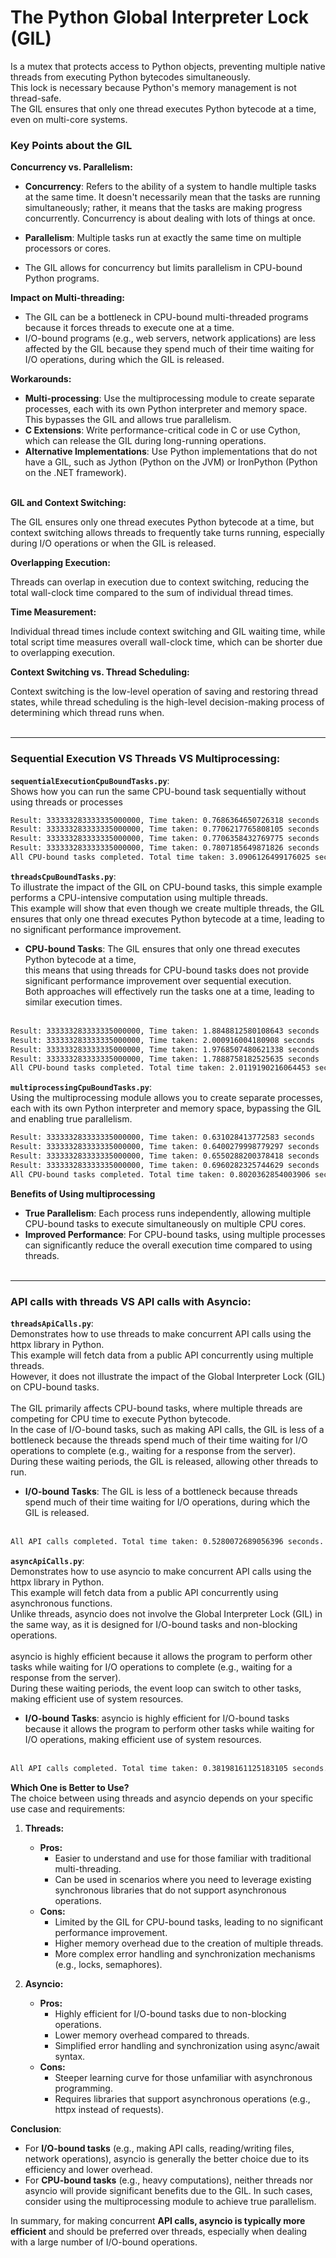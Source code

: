 # The Python Global Interpreter Lock (GIL)
Is a mutex that protects access to Python objects, preventing multiple native threads from executing Python bytecodes simultaneously.<br> 
This lock is necessary because Python's memory management is not thread-safe.<br> 
The GIL ensures that only one thread executes Python bytecode at a time, even on multi-core systems.<br> 

### Key Points about the GIL
**Concurrency vs. Parallelism:**<br> 
- **Concurrency**:  Refers to the ability of a system to handle multiple tasks at the same time. It doesn't necessarily mean that the tasks are running simultaneously; rather, it means that the tasks are making progress concurrently. Concurrency is about dealing with lots of things at once.

- **Parallelism**: Multiple tasks run at exactly the same time on multiple processors or cores.
- The GIL allows for concurrency but limits parallelism in CPU-bound Python programs.

**Impact on Multi-threading:**<br> 
- The GIL can be a bottleneck in CPU-bound multi-threaded programs because it forces threads to execute one at a time.
- I/O-bound programs (e.g., web servers, network applications) are less affected by the GIL because they spend much of their time waiting for I/O operations, during which the GIL is released.

**Workarounds:**<br> 
- **Multi-processing**: Use the multiprocessing module to create separate processes, each with its own Python interpreter and memory space. This bypasses the GIL and allows true parallelism.
- **C Extensions**: Write performance-critical code in C or use Cython, which can release the GIL during long-running operations.
- **Alternative Implementations**: Use Python implementations that do not have a GIL, such as Jython (Python on the JVM) or IronPython (Python on the .NET framework).<br><br>

**GIL and Context Switching:**<br>

The GIL ensures only one thread executes Python bytecode at a time, but context switching allows threads to frequently take turns running, especially during I/O operations or when the GIL is released.

**Overlapping Execution:**<br>

Threads can overlap in execution due to context switching, reducing the total wall-clock time compared to the sum of individual thread times.

**Time Measurement:**<br>

Individual thread times include context switching and GIL waiting time, while total script time measures overall wall-clock time, which can be shorter due to overlapping execution.

**Context Switching vs. Thread Scheduling:**<br>

Context switching is the low-level operation of saving and restoring thread states, while thread scheduling is the high-level decision-making process of determining which thread runs when.<br><br>

---

### Sequential Execution VS Threads VS Multiprocessing:

**`sequentialExecutionCpuBoundTasks.py`**:<br>
Shows how you can run the same CPU-bound task sequentially without using threads or processes

```Bash
Result: 333333283333335000000, Time taken: 0.7686364650726318 seconds
Result: 333333283333335000000, Time taken: 0.7706217765808105 seconds
Result: 333333283333335000000, Time taken: 0.7706358432769775 seconds
Result: 333333283333335000000, Time taken: 0.7807185649871826 seconds
All CPU-bound tasks completed. Total time taken: 3.0906126499176025 seconds.
```

**`threadsCpuBoundTasks.py`**:<br>
To illustrate the impact of the GIL on CPU-bound tasks, this simple example performs a CPU-intensive computation using multiple threads.<br> 
This example will show that even though we create multiple threads, the GIL ensures that only one thread executes Python bytecode at a time, leading to no significant performance improvement.<br>
- **CPU-bound Tasks**: The GIL ensures that only one thread executes Python bytecode at a time,<br>
this means that using threads for CPU-bound tasks does not provide significant performance improvement over sequential execution.<br> 
Both approaches will effectively run the tasks one at a time, leading to similar execution times.<br><br>

```Bash
Result: 333333283333335000000, Time taken: 1.8848812580108643 seconds
Result: 333333283333335000000, Time taken: 2.000916004180908 seconds
Result: 333333283333335000000, Time taken: 1.9768507480621338 seconds
Result: 333333283333335000000, Time taken: 1.7888758182525635 seconds
All CPU-bound tasks completed. Total time taken: 2.0119190216064453 seconds.
```

**`multiprocessingCpuBoundTasks.py`**:<br>
Using the multiprocessing module allows you to create separate processes, each with its own Python interpreter and memory space, bypassing the GIL and enabling true parallelism.<br>

```Bash
Result: 333333283333335000000, Time taken: 0.631028413772583 seconds
Result: 333333283333335000000, Time taken: 0.6400279998779297 seconds
Result: 333333283333335000000, Time taken: 0.6550288200378418 seconds
Result: 333333283333335000000, Time taken: 0.6960282325744629 seconds
All CPU-bound tasks completed. Total time taken: 0.8020362854003906 seconds.
```

**Benefits of Using multiprocessing**
- **True Parallelism**: Each process runs independently, allowing multiple CPU-bound tasks to execute simultaneously on multiple CPU cores.
- **Improved Performance**: For CPU-bound tasks, using multiple processes can significantly reduce the overall execution time compared to using threads.<br><br>

---

### API calls with threads VS API calls with Asyncio:

**`threadsApiCalls.py`**:<br> 
Demonstrates how to use threads to make concurrent API calls using the httpx library in Python.<br> 
This example will fetch data from a public API concurrently using multiple threads.<br> 
However, it does not illustrate the impact of the Global Interpreter Lock (GIL) on CPU-bound tasks.<br><br> 
The GIL primarily affects CPU-bound tasks, where multiple threads are competing for CPU time to execute Python bytecode.<br> 
In the case of I/O-bound tasks, such as making API calls, the GIL is less of a bottleneck because the threads spend much of their time waiting for I/O operations to complete (e.g., waiting for a response from the server).<br> 
During these waiting periods, the GIL is released, allowing other threads to run.<br>

- **I/O-bound Tasks**: The GIL is less of a bottleneck because threads spend much of their time waiting for I/O operations, during which the GIL is released.<br><br>

```Bash
All API calls completed. Total time taken: 0.5280072689056396 seconds.
```

**`asyncApiCalls.py`**:<br> 
Demonstrates how to use asyncio to make concurrent API calls using the httpx library in Python.<br> 
This example will fetch data from a public API concurrently using asynchronous functions.<br> 
Unlike threads, asyncio does not involve the Global Interpreter Lock (GIL) in the same way, as it is designed for I/O-bound tasks and non-blocking operations.<br><br> 
asyncio is highly efficient because it allows the program to perform other tasks while waiting for I/O operations to complete (e.g., waiting for a response from the server).<br> 
During these waiting periods, the event loop can switch to other tasks, making efficient use of system resources.<br>

- **I/O-bound Tasks**: asyncio is highly efficient for I/O-bound tasks because it allows the program to perform other tasks while waiting for I/O operations, making efficient use of system resources.<br><br>

```Bash
All API calls completed. Total time taken: 0.38198161125183105 seconds.
```

**Which One is Better to Use?**<br> 
The choice between using threads and asyncio depends on your specific use case and requirements:

1. **Threads:**
    - **Pros:**
        - Easier to understand and use for those familiar with traditional multi-threading.
        - Can be used in scenarios where you need to leverage existing synchronous libraries that do not support asynchronous operations.
    - **Cons:**
        - Limited by the GIL for CPU-bound tasks, leading to no significant performance improvement.
        - Higher memory overhead due to the creation of multiple threads.
        - More complex error handling and synchronization mechanisms (e.g., locks, semaphores).
2. **Asyncio:**

    - **Pros:**
        - Highly efficient for I/O-bound tasks due to non-blocking operations.
        - Lower memory overhead compared to threads.
        - Simplified error handling and synchronization using async/await syntax.
    - **Cons:**
        - Steeper learning curve for those unfamiliar with asynchronous programming.
        - Requires libraries that support asynchronous operations (e.g., httpx instead of requests).

**Conclusion**:<br> 
- For **I/O-bound tasks** (e.g., making API calls, reading/writing files, network operations), asyncio is generally the better choice due to its efficiency and lower overhead.
- For **CPU-bound tasks** (e.g., heavy computations), neither threads nor asyncio will provide significant benefits due to the GIL. In such cases, consider using the multiprocessing module to achieve true parallelism.

In summary, for making concurrent **API calls, asyncio is typically more efficient** and should be preferred over threads, especially when dealing with a large number of I/O-bound operations.
